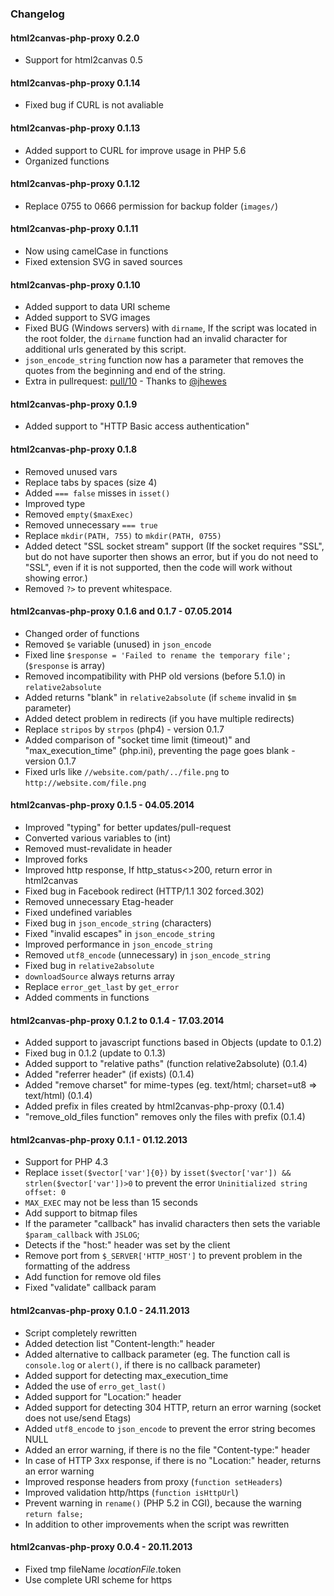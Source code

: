 ### Changelog ###

#### html2canvas-php-proxy 0.2.0 ####

 * Support for html2canvas 0.5

#### html2canvas-php-proxy 0.1.14 ####

 * Fixed bug if CURL is not avaliable

#### html2canvas-php-proxy 0.1.13 ####

 * Added support to CURL for improve usage in PHP 5.6
 * Organized functions

#### html2canvas-php-proxy 0.1.12 ####

 * Replace 0755 to 0666 permission for backup folder (`images/`)

#### html2canvas-php-proxy 0.1.11 ####

 * Now using camelCase in functions
 * Fixed extension SVG in saved sources

#### html2canvas-php-proxy 0.1.10 ####

* Added support to data URI scheme
* Added support to SVG images
* Fixed BUG (Windows servers) with `dirname`, If the script was located in the root folder, the `dirname` function had an invalid character for additional urls generated by this script.
* `json_encode_string` function now has a parameter that removes the quotes from the beginning and end of the string.
* Extra in pullrequest: [pull/10](https://github.com/brcontainer/html2canvas-php-proxy/pull/10) - Thanks to [@jhewes](https://github.com/jhewes)

#### html2canvas-php-proxy 0.1.9 ####

* Added support to "HTTP Basic access authentication"

#### html2canvas-php-proxy 0.1.8 ####

* Removed unused vars
* Replace tabs by spaces (size 4)
* Added `=== false` misses in `isset()`
* Improved type
* Removed `empty($maxExec)`
* Removed unnecessary `=== true`
* Replace `mkdir(PATH, 755)` to `mkdir(PATH, 0755)`
* Added detect "SSL socket stream" support (If the socket requires "SSL", but do not have suporter then shows an error, but if you do not need to "SSL", even if it is not supported, then the code will work without showing error.)
* Removed `?>` to prevent whitespace.

#### html2canvas-php-proxy 0.1.6 and 0.1.7 - 07.05.2014 ####

* Changed order of functions
* Removed `$e` variable (unused) in `json_encode`
* Fixed line `$response = 'Failed to rename the temporary file';` (`$response` is array)
* Removed incompatibility with PHP old versions (before 5.1.0) in `relative2absolute`
* Added returns "blank" in `relative2absolute` (if `scheme` invalid in `$m` parameter)
* Added detect problem in redirects (if you have multiple redirects)
* Replace `stripos` by `strpos` (php4) - version 0.1.7
* Added comparison of "socket time limit (timeout)" and "max_execution_time" (php.ini), preventing the page goes blank - version 0.1.7
* Fixed urls like `//website.com/path/../file.png` to `http://website.com/file.png`

#### html2canvas-php-proxy 0.1.5 - 04.05.2014 ####

* Improved "typing" for better updates/pull-request
* Converted various variables to (int)
* Removed must-revalidate in header
* Improved forks
* Improved http response, If http_status<>200, return error in html2canvas
* Fixed bug in Facebook redirect (HTTP/1.1 302 forced.302)
* Removed unnecessary Etag-header
* Fixed undefined variables
* Fixed bug in `json_encode_string` (characters)
* Fixed "invalid escapes" in `json_encode_string`
* Improved performance in `json_encode_string`
* Removed `utf8_encode` (unnecessary) in `json_encode_string`
* Fixed bug in `relative2absolute`
* `downloadSource` always returns array
* Replace `error_get_last` by `get_error`
* Added comments in functions


#### html2canvas-php-proxy 0.1.2 to 0.1.4 - 17.03.2014 ####

* Added support to javascript functions based in Objects (update to 0.1.2)
* Fixed bug in 0.1.2 (update to 0.1.3)
* Added support to "relative paths" (function relative2absolute) (0.1.4)
* Added "referrer header" (if exists) (0.1.4)
* Added "remove charset" for mime-types (eg. text/html; charset=ut8 => text/html) (0.1.4)
* Added prefix in files created by html2canvas-php-proxy (0.1.4)
* "remove_old_files function" removes only the files with prefix (0.1.4)


#### html2canvas-php-proxy 0.1.1 - 01.12.2013 ####

* Support for PHP 4.3
* Replace `isset($vector['var']{0})` by `isset($vector['var']) && strlen($vector['var'])>0` to prevent the error `Uninitialized string offset: 0`
* `MAX_EXEC` may not be less than 15 seconds
* Add support to bitmap files
* If the parameter "callback" has invalid characters then sets the variable `$param_callback` with `JSLOG`;
* Detects if the "host:" header was set by the client
* Remove port from `$_SERVER['HTTP_HOST']` to prevent problem in the formatting of the address
* Add function for remove old files
* Fixed "validate" callback param


#### html2canvas-php-proxy 0.1.0 - 24.11.2013 ####

* Script completely rewritten
* Added detection list "Content-length:" header
* Added alternative to callback parameter (eg. The function call is `console.log` or `alert()`, if there is no callback parameter)
* Added support for detecting max_execution_time
* Added the use of `erro_get_last()`
* Added support for "Location:" header
* Added support for detecting 304 HTTP, return an error warning (socket does not use/send Etags)
* Added `utf8_encode` to `json_encode` to prevent the error string becomes NULL
* Added an error warning, if there is no the file "Content-type:" header
* In case of HTTP 3xx response, if there is no "Location:" header, returns an error warning
* Improved response headers from proxy (`function setHeaders`)
* Improved validation http/https (`function isHttpUrl`)
* Prevent warning in `rename()` (PHP 5.2 in CGI), because the warning `return false;`
* In addition to other improvements when the script was rewritten


#### html2canvas-php-proxy 0.0.4 - 20.11.2013 ####

* Fixed tmp fileName $locationFile.$token
* Use complete URI scheme for https
